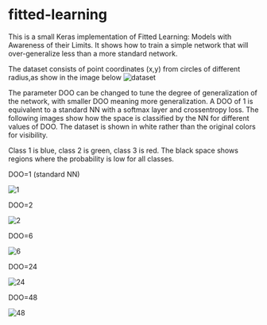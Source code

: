 # fitted-learning
This is a small Keras implementation of Fitted Learning: Models with Awareness of their Limits.
It shows how to train a simple network that will over-generalize less than a more standard network.

The dataset consists of point coordinates (x,y) from circles of different radius,as show in the image below
![dataset](http://i.imgur.com/kMsvO6m.png)

The parameter DOO can be changed to tune the degree of generalization of the network, with smaller DOO meaning more generalization. 
A DOO of 1 is equivalent to a standard NN with a softmax layer and crossentropy loss. The following images show how the space is classified by the NN for different values of DOO.
The dataset is shown in white rather than the original colors for visibility.

Class 1 is blue, class 2 is green, class 3 is red. The black space shows regions where the probability is low for all classes.

DOO=1 (standard NN)

![1](http://i.imgur.com/yI17Euk.png)


DOO=2

![2](http://i.imgur.com/RRYHup6.png)


DOO=6

![6](http://i.imgur.com/OmH56Vm.png)


DOO=24

![24](http://i.imgur.com/kroBjfe.png)


DOO=48

![48](http://i.imgur.com/Uasd2wP.png)

